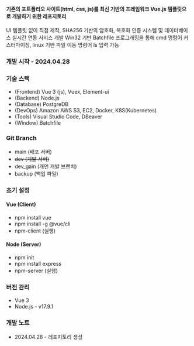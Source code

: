 #### 기존의 포트폴리오 사이트(html, css, js)를 최신 기반의 프레임워크 Vue.js 템플릿으로 개발하기 위한 레포지토리
UI 템플릿 없이 직접 제작, SHA256 기반의 암호화, 복호화 인증 시스템 및 데이터베이스 실시간 연동 서비스 개발
Win32 기반 Batchfile 프로그래밍을 통해 cmd 명령어 커스터마이징, linux 기반 파일 이동 명령어 ls 입력 가능

### 개발 시작 - 2024.04.28 

### 기술 스택
- (Frontend) Vue 3 (js), Vuex, Element-ui
- (Backend) Node.js
- (Database) PostgreDB
- (DevOps) Amazon AWS S3, EC2, Docker, K8S(Kubernetes)
- (Tools) Visual Studio Code, DBeaver
- (Window) Batchfile

### Git Branch
- main (배포 서버)
- ~~dev (개발 서버)~~
- dev_gain (개인 개발 브랜치)
- backup (백업 파일)

### 초기 설정

#### Vue (Client)
- npm install vue
- npm install -g @vue/cli
- npm-client (실행)

#### Node (Server)
- npm init
- npm install express
- npm-server (실행)

### 버전 관리
- Vue 3
- Node.js - v17.9.1

### 개발 노트
- 2024.04.28 - 레포지토리 생성
